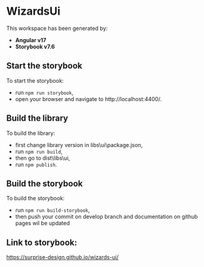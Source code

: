 # WizardsUi

This workspace has been generated by:
- **Angular v17**
- **Storybook v7.6**

## Start the storybook

To start the storybook:
- run `npm run storybook`,
- open your browser and navigate to http://localhost:4400/.

## Build the library

To build the library:
- first change library version in libs\ui\package.json,
- run `npm run build`,
- then go to dist\libs\ui,
- run `npm publish`.

## Build the storybook

To build the storybook:
- run `npm run build-storybook`,
- then push your commit on develop branch and documentation on github pages wil be updated

## Link to storybook:
https://surprise-design.github.io/wizards-ui/

